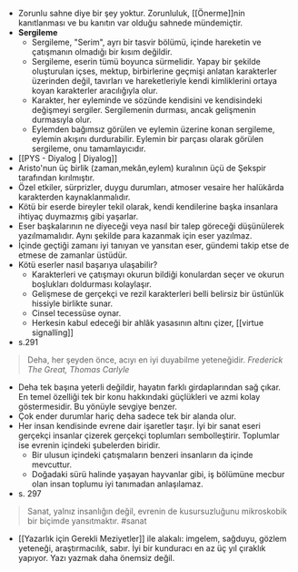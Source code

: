- Zorunlu sahne diye bir şey yoktur. Zorunluluk, [[Önerme]]nin kanıtlanması ve bu kanıtın var olduğu sahnede mündemiçtir.
- **Sergileme**
	- Sergileme, "Serim", ayrı bir tasvir bölümü, içinde hareketin ve çatışmanın olmadığı bir kısım değildir.
	- Sergileme, eserin tümü boyunca sürmelidir. Yapay bir şekilde oluşturulan içses, mektup, birbirlerine geçmişi anlatan karakterler üzerinden değil, tavırları ve hareketleriyle kendi kimliklerini ortaya koyan karakterler aracılığıyla olur.
	- Karakter, her eyleminde ve sözünde kendisini ve kendisindeki değişmeyi sergiler. Sergilemenin durması, ancak gelişmenin durmasıyla olur.
	- Eylemden bağımsız görülen ve eylemin üzerine konan sergileme, eylemin akışını durdurabilir. Eylemin bir parçası olarak görülen sergileme, onu tamamlayıcıdır.
- [[PYS - Diyalog | Diyalog]]
- Aristo'nun üç birlik (zaman,mekân,eylem) kuralının üçü de Şekspir tarafından kırılmıştır.
- Özel etkiler, sürprizler, duygu durumları, atmoser vesaire her halükârda karakterden kaynaklanmalıdır.
- Kötü bir eserde bireyler tekil olarak, kendi kendilerine başka insanlara ihtiyaç duymazmış gibi yaşarlar.
- Eser başkalarının ne diyeceği veya nasıl bir talep göreceği düşünülerek yazılmamalıdır. Aynı şekilde para kazanmak için eser yazılmaz.
- İçinde geçtiği zamanı iyi tanıyan ve yansıtan eser, gündemi takip etse de etmese de zamanlar üstüdür.
- Kötü eserler nasıl başarıya ulaşabilir?
	- Karakterleri ve çatışmayı okurun bildiği konulardan seçer ve okurun boşlukları doldurması kolaylaşır.
	- Gelişmese de gerçekçi ve rezil karakterleri belli belirsiz bir üstünlük hissiyle birlikte sunar.
	- Cinsel tecessüse oynar.
	- Herkesin kabul edeceği bir ahlâk yasasının altını çizer, [[virtue signalling]]
- s.291
 > Deha, her şeyden önce, acıyı en iyi duyabilme yeteneğidir.
	*Frederick The Great, Thomas Carlyle*
- Deha tek başına yeterli değildir, hayatın farklı girdaplarından sağ çıkar. En temel özelliği tek bir konu hakkındaki güçlükleri ve azmi kolay göstermesidir. Bu yönüyle sevgiye benzer.
- Çok ender durumlar hariç deha sadece tek bir alanda olur.
- Her insan kendisinde evrene dair işaretler taşır. İyi bir sanat eseri gerçekçi insanlar çizerek gerçekçi toplumları sembolleştirir. Toplumlar ise evrenin içindeki şubelerden biridir.
	- Bir ulusun içindeki çatışmaların benzeri insanların da içinde mevcuttur.
	- Doğadaki sürü halinde yaşayan hayvanlar gibi, iş bölümüne mecbur olan insan toplumu iyi tanımadan anlaşılamaz.
- s. 297
> Sanat, yalnız insanlığın değil, evrenin de kusursuzluğunu mikroskobik bir biçimde yansıtmaktır. #sanat
- [[Yazarlık için Gerekli Meziyetler]] ile alakalı: imgelem, sağduyu, gözlem yeteneği, araştırmacılık, sabır. İyi bir kunduracı en az üç yıl çıraklık yapıyor. Yazı yazmak daha önemsiz değil.